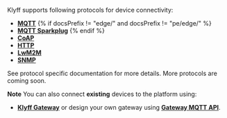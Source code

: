 
Klyff supports following protocols for device connectivity:

 - **[MQTT](/docs/{{docsPrefix}}reference/mqtt-api)**
{% if docsPrefix != "edge/" and docsPrefix != "pe/edge/" %} 
 - **[MQTT Sparkplug](/docs/{{docsPrefix}}reference/mqtt-sparkplug-api)**
{% endif %} 
 - **[CoAP](/docs/{{docsPrefix}}reference/coap-api)**
 - **[HTTP](/docs/{{docsPrefix}}reference/http-api)**
 - **[LwM2M](/docs/{{docsPrefix}}reference/lwm2m-api)**
 - **[SNMP](/docs/{{docsPrefix}}reference/snmp-api)**

See protocol specific documentation for more details. More protocols are coming soon.

**Note** You can also connect **existing** devices to the platform using:

- **[Klyff Gateway](/docs/iot-gateway/what-is-iot-gateway/)**
or design your own gateway using **[Gateway MQTT API](/docs/{{docsPrefix}}reference/gateway-mqtt-api/)**.

